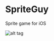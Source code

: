 # SpriteGuy
Sprite game for iOS

![alt tag](http://a2.mzstatic.com/us/r30/Purple7/v4/d8/cc/ef/d8ccef9b-f402-8bfb-23e0-95d398670931/screen696x696.jpeg)
